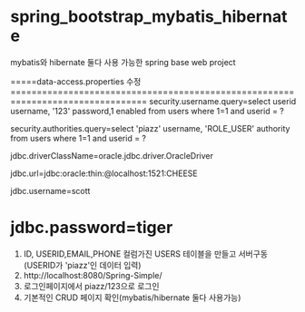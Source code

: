 # spring_bootstrap_mybatis_hibernate

mybatis와 hibernate 둘다 사용 가능한 spring base web project

=====data-access.properties 수정================================================================================
security.username.query=select userid username, '123' password,1 enabled from users where 1=1 and userid = ?

security.authorities.query=select 'piazz' username, 'ROLE_USER' authority from users where 1=1 and userid = ?

jdbc.driverClassName=oracle.jdbc.driver.OracleDriver

jdbc.url=jdbc:oracle:thin:@localhost:1521:CHEESE

jdbc.username=scott

jdbc.password=tiger
================================================================================================================
 1. ID, USERID,EMAIL,PHONE 컬럼가진 USERS 테이블을 만들고 서버구동(USERID가 'piazz'인 데이터 입력)
 2. http://localhost:8080/Spring-Simple/    
 3. 로그인페이지에서 piazz/123으로 로그인
 4. 기본적인 CRUD 페이지 확인(mybatis/hibernate 둘다 사용가능)
 
